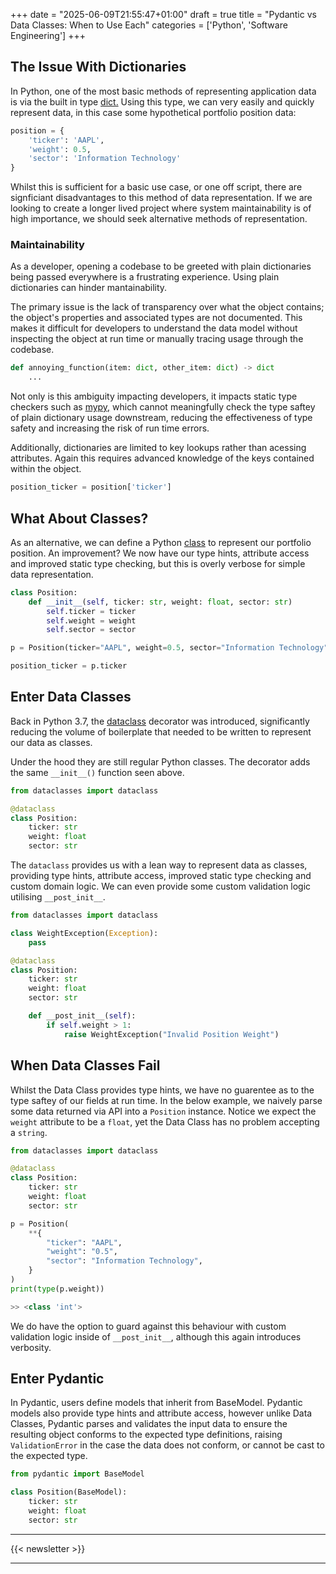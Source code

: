 +++
date = "2025-06-09T21:55:47+01:00"
draft = true
title = "Pydantic vs Data Classes: When to Use Each"
categories = ['Python', 'Software Engineering']
+++
## The Issue With Dictionaries

In Python, one of the most basic methods of representing application data is via the built in type [dict.](https://docs.python.org/3/tutorial/datastructures.html#dictionaries) Using this type, we can very easily and quickly represent data, in this case some hypothetical portfolio position data:

```python
position = {
    'ticker': 'AAPL',
    'weight': 0.5,
    'sector': 'Information Technology'
}
```

Whilst this is sufficient for a basic use case, or one off script, there are signficiant disadvantages to this method of data representation. If we are looking to create a longer lived project where system maintainability is of high importance, we should seek alternative methods of representation. 

### Maintainability
As a developer, opening a codebase to be greeted with plain dictionaries being passed everywhere is a frustrating experience. Using plain dictionaries can hinder mantainability. 

The primary issue is the lack of transparency over what the object contains; the object's properties and associated types are not documented. This makes it difficult for developers to understand the data model without inspecting the object at run time or manually tracing usage through the codebase.

```python
def annoying_function(item: dict, other_item: dict) -> dict
    ...
```

Not only is this ambiguity impacting developers, it impacts static type checkers such as [mypy,](https://mypy.readthedocs.io/en/stable/) which cannot meaningfully check the type saftey of plain dictionary usage downstream, reducing the effectiveness of type safety and increasing the risk of run time errors.

Additionally, dictionaries are limited to key lookups rather than acessing attributes. Again this requires advanced knowledge of the keys contained within the object.

```python
position_ticker = position['ticker']
```


## What About Classes?
As an alternative, we can define a Python [class](https://docs.python.org/3/tutorial/classes.html) to represent our portfolio position. An improvement? We now have our type hints, attribute access and improved static type checking, but this is overly verbose for simple data representation.

```python
class Position:
    def __init__(self, ticker: str, weight: float, sector: str)
        self.ticker = ticker
        self.weight = weight
        self.sector = sector

p = Position(ticker="AAPL", weight=0.5, sector="Information Technology")

position_ticker = p.ticker
```

## Enter Data Classes
Back in Python 3.7, the [dataclass](https://docs.python.org/3/library/dataclasses.html) decorator was introduced, significantly reducing the volume of boilerplate that needed to be written to represent our data as classes. 

Under the hood they are still regular Python classes. The decorator adds the same `__init__()` function seen above.

```python
from dataclasses import dataclass

@dataclass
class Position:
    ticker: str
    weight: float
    sector: str
```

The `dataclass` provides us with a lean way to represent data as classes, providing type hints, attribute access, improved static type checking and custom domain logic. We can even provide some custom validation logic utilising `__post_init__`.

```python
from dataclasses import dataclass

class WeightException(Exception):
    pass

@dataclass
class Position:
    ticker: str
    weight: float
    sector: str

    def __post_init__(self):
        if self.weight > 1:
            raise WeightException("Invalid Position Weight")
```

## When Data Classes Fail
Whilst the Data Class provides type hints, we have no guarentee as to the type saftey of our fields at run time. In the below example, we naively parse some data returned via API into a `Position` instance. Notice we expect the `weight` attribute to be a `float`, yet the Data Class has no problem accepting a `string`.

```python
from dataclasses import dataclass

@dataclass
class Position:
    ticker: str
    weight: float
    sector: str

p = Position(
    **{
        "ticker": "AAPL",
        "weight": "0.5",
        "sector": "Information Technology",
    }
)
print(type(p.weight))

>> <class 'int'>
```

We do have the option to guard against this behaviour with custom validation logic inside of `__post_init__`, although this again introduces verbosity.

## Enter Pydantic
In Pydantic, users define models that inherit from BaseModel. Pydantic models also provide type hints and attribute access, however unlike Data Classes, Pydantic parses and validates the input data to ensure the resulting object conforms to the expected type definitions, raising `ValidationError` in the case the data does not conform, or cannot be cast to the expected type. 

```python
from pydantic import BaseModel

class Position(BaseModel):
    ticker: str
    weight: float
    sector: str
```

---

{{< newsletter >}}

---
